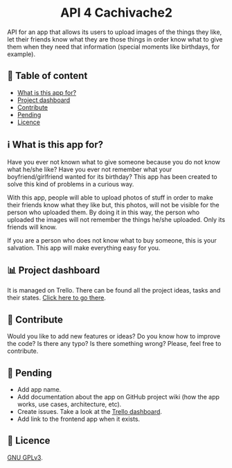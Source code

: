 <h1 align=center>API 4 Cachivache2</h1>

API for an app that allows its users to upload images of the things they like, let their friends know what they are those things in order know what to give them when they need that information (special moments like birthdays, for example).

## 📄 Table of content
- [What is this app for?](#what-is-this-app-for)
- [Project dashboard](#project-dashboard)
- [Contribute](#contribute)
- [Pending](#pending)
- [Licence](#licence)
  
<a name=what-is-this-app-for>

## ℹ️ What is this app for?
Have you ever not known what to give someone because you do not know what he/she like? Have you ever not remember what your boyfriend/girlfriend wanted for its birthday? This app has been created to solve this kind of problems in a curious way.

With this app, people will able to upload photos of stuff in order to make their friends know what they like but, this photos, will not be visible for the person who uploaded them. By doing it in this way, the person who uploaded the images will not remember the things he/she uploaded. Only its friends will know.

If you are a person who does not know what to buy someone, this is your salvation. This app will make everything easy for you.

<a name=project-dashboard>

## 📊 Project dashboard
It is managed on Trello. There can be found all the project ideas, tasks and their states. [Click here to go there](https://trello.com/b/XdhidjwC/app-for-given-gifts).

<a name=contribute>

## 👥 Contribute
Would you like to add new features or ideas? Do you know how to improve the code? Is there any typo? Is there something wrong? Please, feel free to contribute.

<a name=pending>
  
## 🧱 Pending
- Add app name.
- Add documentation about the app on GitHub project wiki (how the app works, use cases, architecture, etc).
- Create issues. Take a look at the [Trello dashboard](https://trello.com/b/XdhidjwC/app-for-given-gifts).
- Add link to the frontend app when it exists.

<a name=licence>
  
## 🪪 Licence
[GNU GPLv3](https://github.com/pablomgdev/cachivache2-api/blob/main/LICENSE).

